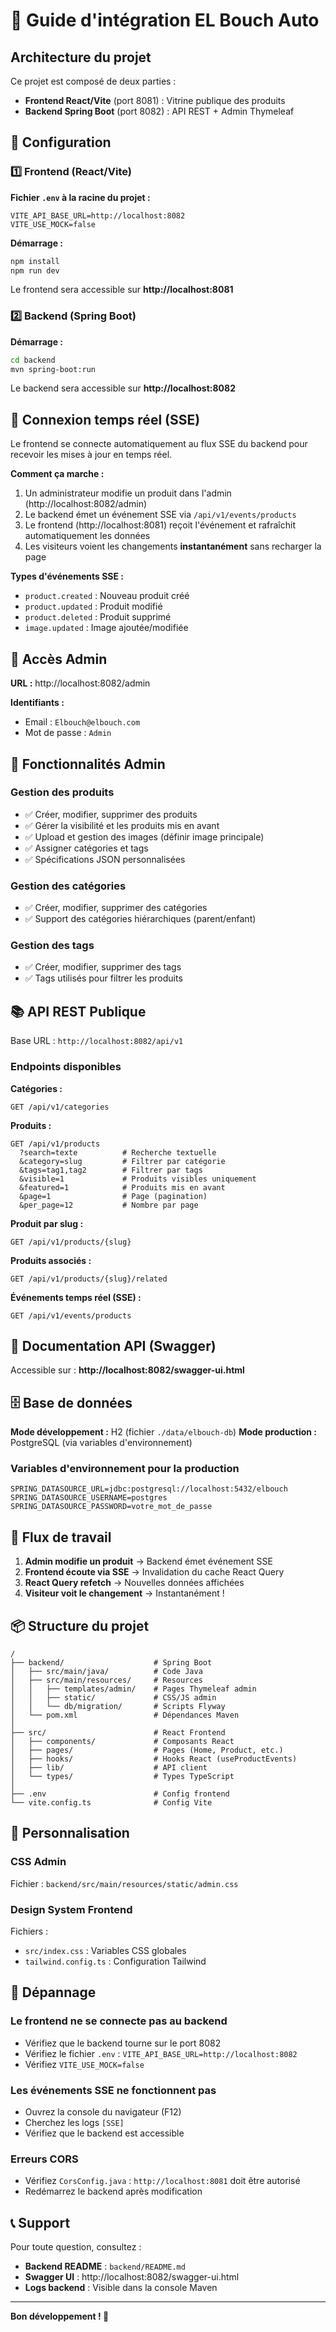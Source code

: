# 🚀 Guide d'intégration EL Bouch Auto

## Architecture du projet

Ce projet est composé de deux parties :
- **Frontend React/Vite** (port 8081) : Vitrine publique des produits
- **Backend Spring Boot** (port 8082) : API REST + Admin Thymeleaf

## 🔧 Configuration

### 1️⃣ Frontend (React/Vite)

**Fichier `.env` à la racine du projet :**
```env
VITE_API_BASE_URL=http://localhost:8082
VITE_USE_MOCK=false
```

**Démarrage :**
```bash
npm install
npm run dev
```

Le frontend sera accessible sur **http://localhost:8081**

### 2️⃣ Backend (Spring Boot)

**Démarrage :**
```bash
cd backend
mvn spring-boot:run
```

Le backend sera accessible sur **http://localhost:8082**

## 📡 Connexion temps réel (SSE)

Le frontend se connecte automatiquement au flux SSE du backend pour recevoir les mises à jour en temps réel.

**Comment ça marche :**

1. Un administrateur modifie un produit dans l'admin (http://localhost:8082/admin)
2. Le backend émet un événement SSE via `/api/v1/events/products`
3. Le frontend (http://localhost:8081) reçoit l'événement et rafraîchit automatiquement les données
4. Les visiteurs voient les changements **instantanément** sans recharger la page

**Types d'événements SSE :**
- `product.created` : Nouveau produit créé
- `product.updated` : Produit modifié
- `product.deleted` : Produit supprimé
- `image.updated` : Image ajoutée/modifiée

## 🔐 Accès Admin

**URL :** http://localhost:8082/admin

**Identifiants :**
- Email : `Elbouch@elbouch.com`
- Mot de passe : `Admin`

## 🎯 Fonctionnalités Admin

### Gestion des produits
- ✅ Créer, modifier, supprimer des produits
- ✅ Gérer la visibilité et les produits mis en avant
- ✅ Upload et gestion des images (définir image principale)
- ✅ Assigner catégories et tags
- ✅ Spécifications JSON personnalisées

### Gestion des catégories
- ✅ Créer, modifier, supprimer des catégories
- ✅ Support des catégories hiérarchiques (parent/enfant)

### Gestion des tags
- ✅ Créer, modifier, supprimer des tags
- ✅ Tags utilisés pour filtrer les produits

## 📚 API REST Publique

Base URL : `http://localhost:8082/api/v1`

### Endpoints disponibles

**Catégories :**
```
GET /api/v1/categories
```

**Produits :**
```
GET /api/v1/products
  ?search=texte          # Recherche textuelle
  &category=slug         # Filtrer par catégorie
  &tags=tag1,tag2        # Filtrer par tags
  &visible=1             # Produits visibles uniquement
  &featured=1            # Produits mis en avant
  &page=1                # Page (pagination)
  &per_page=12           # Nombre par page
```

**Produit par slug :**
```
GET /api/v1/products/{slug}
```

**Produits associés :**
```
GET /api/v1/products/{slug}/related
```

**Événements temps réel (SSE) :**
```
GET /api/v1/events/products
```

## 🧪 Documentation API (Swagger)

Accessible sur : **http://localhost:8082/swagger-ui.html**

## 🗄️ Base de données

**Mode développement :** H2 (fichier `./data/elbouch-db`)
**Mode production :** PostgreSQL (via variables d'environnement)

### Variables d'environnement pour la production

```env
SPRING_DATASOURCE_URL=jdbc:postgresql://localhost:5432/elbouch
SPRING_DATASOURCE_USERNAME=postgres
SPRING_DATASOURCE_PASSWORD=votre_mot_de_passe
```

## 🔄 Flux de travail

1. **Admin modifie un produit** → Backend émet événement SSE
2. **Frontend écoute via SSE** → Invalidation du cache React Query
3. **React Query refetch** → Nouvelles données affichées
4. **Visiteur voit le changement** → Instantanément !

## 📦 Structure du projet

```
/
├── backend/                    # Spring Boot
│   ├── src/main/java/          # Code Java
│   ├── src/main/resources/     # Resources
│   │   ├── templates/admin/    # Pages Thymeleaf admin
│   │   ├── static/             # CSS/JS admin
│   │   └── db/migration/       # Scripts Flyway
│   └── pom.xml                 # Dépendances Maven
│
├── src/                        # React Frontend
│   ├── components/             # Composants React
│   ├── pages/                  # Pages (Home, Product, etc.)
│   ├── hooks/                  # Hooks React (useProductEvents)
│   ├── lib/                    # API client
│   └── types/                  # Types TypeScript
│
├── .env                        # Config frontend
└── vite.config.ts              # Config Vite
```

## 🎨 Personnalisation

### CSS Admin
Fichier : `backend/src/main/resources/static/admin.css`

### Design System Frontend
Fichiers :
- `src/index.css` : Variables CSS globales
- `tailwind.config.ts` : Configuration Tailwind

## 🚨 Dépannage

### Le frontend ne se connecte pas au backend
- Vérifiez que le backend tourne sur le port 8082
- Vérifiez le fichier `.env` : `VITE_API_BASE_URL=http://localhost:8082`
- Vérifiez `VITE_USE_MOCK=false`

### Les événements SSE ne fonctionnent pas
- Ouvrez la console du navigateur (F12)
- Cherchez les logs `[SSE]`
- Vérifiez que le backend est accessible

### Erreurs CORS
- Vérifiez `CorsConfig.java` : `http://localhost:8081` doit être autorisé
- Redémarrez le backend après modification

## 📞 Support

Pour toute question, consultez :
- **Backend README** : `backend/README.md`
- **Swagger UI** : http://localhost:8082/swagger-ui.html
- **Logs backend** : Visible dans la console Maven

---

**Bon développement ! 🚀**
